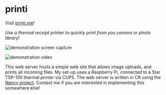 # printi
Visit [printi.me](https://printi.me/)!

_Use a thermal receipt printer to quickly print from you camera or photo library!_

![demonstration screen capture](https://i.imgur.com/fEe6o7N.gif)

![demonstration video](https://i.imgur.com/QBQQcdW.gif)

This web server hosts a simple web site that allows image uploads, and prints all incoming files. My set-up uses a Raspberry Pi, connected to a Star TSP-100 thermal printer via CUPS. The web server is written in C# using the [Nancy project](http://nancyfx.org/). Contact me if you are interested in implementing this somewhere else!
